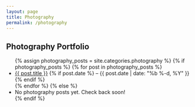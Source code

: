 ```yaml
---
layout: page
title: Photography
permalink: /photography
---
```


## Photography Portfolio

<ul>
  {% assign photography_posts = site.categories.photography %}
  {% if photography_posts %}
    {% for post in photography_posts %}
      <li>
        <a href="{{ post.url | relative_url }}">{{ post.title }}</a>
        {% if post.date %} – {{ post.date | date: "%b %-d, %Y" }}{% endif %}
      </li>
    {% endfor %}
  {% else %}
    <li>No photography posts yet. Check back soon!</li>
  {% endif %}
</ul>

